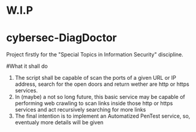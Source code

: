 # W.I.P

# cybersec-DiagDoctor
Project firstly for the "Special Topics in Information Security" discipline. 


#What it shall do
1.  The script shall be capable of scan the ports of a given URL or IP address, search for the open doors and return wether are http or https services.
2.  In (maybe) a not so long future, this basic service may be capable of performing web crawling to scan links inside those http or https services and act recursively searching for more links
3.  The final intention is to implement an Automatized PenTest service, so, eventualy more details will be given
